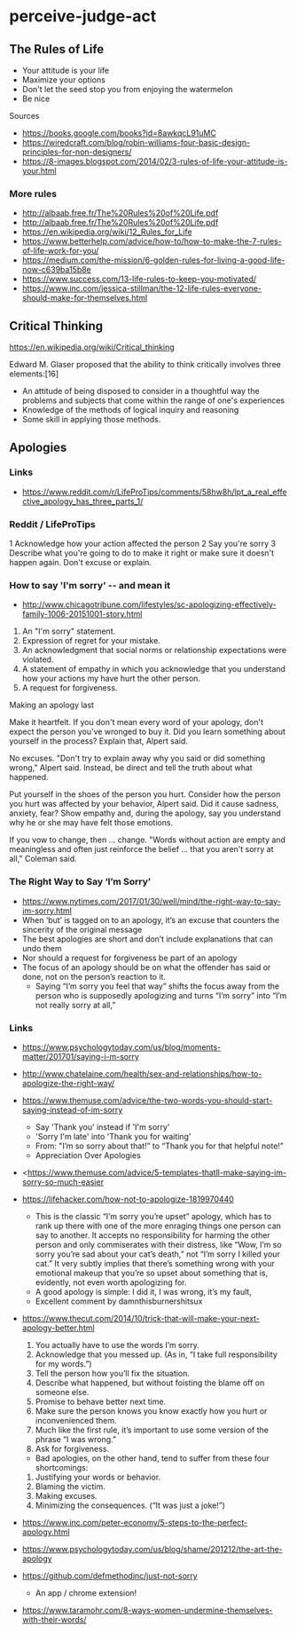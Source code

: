 
# perceive-judge-act

## The Rules of Life

* Your attitude is your life
* Maximize your options
* Don't let the seed stop you from enjoying the watermelon
* Be nice

Sources

* https://books.google.com/books?id=8awkqcL91uMC
* https://wiredcraft.com/blog/robin-williams-four-basic-design-principles-for-non-designers/
* https://8-images.blogspot.com/2014/02/3-rules-of-life-your-attitude-is-your.html


### More rules

* http://albaab.free.fr/The%20Rules%20of%20Life.pdf
* http://albaab.free.fr/The%20Rules%20of%20Life.pdf
* https://en.wikipedia.org/wiki/12_Rules_for_Life
* https://www.betterhelp.com/advice/how-to/how-to-make-the-7-rules-of-life-work-for-you/
* https://medium.com/the-mission/6-golden-rules-for-living-a-good-life-now-c639ba15b8e
* https://www.success.com/13-life-rules-to-keep-you-motivated/
* https://www.inc.com/jessica-stillman/the-12-life-rules-everyone-should-make-for-themselves.html


## Critical Thinking

https://en.wikipedia.org/wiki/Critical_thinking

Edward M. Glaser proposed that the ability to think critically involves three elements:[16]

* An attitude of being disposed to consider in a thoughtful way the problems and subjects that come within the range of one's experiences
* Knowledge of the methods of logical inquiry and reasoning
* Some skill in applying those methods.





## Apologies

### Links

* <https://www.reddit.com/r/LifeProTips/comments/58hw8h/lpt_a_real_effective_apology_has_three_parts_1/>


### Reddit / LifeProTips

1 Acknowledge how your action affected the person
2 Say you're sorry
3 Describe what you're going to do to make it right or make sure it doesn't happen again. Don't excuse or explain.


### How to say 'I'm sorry' -- and mean it
* <http://www.chicagotribune.com/lifestyles/sc-apologizing-effectively-family-1006-20151001-story.html>
1. An "I'm sorry" statement.
2. Expression of regret for your mistake.
3. An acknowledgment that social norms or relationship expectations were violated.
4. A statement of empathy in which you acknowledge that you understand how your actions my have hurt the other person.
5. A request for forgiveness.


Making an apology last

Make it heartfelt. If you don't mean every word of your apology, don't expect the person you've wronged to buy it. Did you learn something about yourself in the process? Explain that, Alpert said.

No excuses. "Don't try to explain away why you said or did something wrong," Alpert said. Instead, be direct and tell the truth about what happened.

Put yourself in the shoes of the person you hurt. Consider how the person you hurt was affected by your behavior, Alpert said. Did it cause sadness, anxiety, fear? Show empathy and, during the apology, say you understand why he or she may have felt those emotions.

If you vow to change, then … change. "Words without action are empty and meaningless and often just reinforce the belief ... that you aren't sorry at all," Coleman said.


### The Right Way to Say ‘I’m Sorry’

* <https://www.nytimes.com/2017/01/30/well/mind/the-right-way-to-say-im-sorry.html>
* When ‘but’ is tagged on to an apology, it’s an excuse that counters the sincerity of the original message
* The best apologies are short and don’t include explanations that can undo them
* Nor should a request for forgiveness be part of an apology
* The focus of an apology should be on what the offender has said or done, not on the person’s reaction to it.
	* Saying “I’m sorry you feel that way” shifts the focus away from the person who is supposedly apologizing and turns “I’m sorry” into “I’m not really sorry at all,”

### Links

* <https://www.psychologytoday.com/us/blog/moments-matter/201701/saying-i-m-sorry>
* <http://www.chatelaine.com/health/sex-and-relationships/how-to-apologize-the-right-way/>
* <https://www.themuse.com/advice/the-two-words-you-should-start-saying-instead-of-im-sorry>
	* Say 'Thank you' instead if 'I'm sorry'
	* 'Sorry I'm late' into 'Thank you for waiting'
	* From: "I’m so sorry about that!” to “Thank you for that helpful note!”
	* Appreciation Over Apologies

* <https://www.themuse.com/advice/5-templates-thatll-make-saying-im-sorry-so-much-easier
>
* <https://lifehacker.com/how-not-to-apologize-1819970440>
	* This is the classic “I’m sorry you’re upset” apology, which has to rank up there with one of the more enraging things one person can say to another. It accepts no responsibility for harming the other person and only commiserates with their distress, like “Wow, I’m so sorry you’re sad about your cat’s death,” not “I’m sorry I killed your cat.” It very subtly implies that there’s something wrong with your emotional makeup that you’re so upset about something that is, evidently, not even worth apologizing for.
	* A good apology is simple: I did it, I was wrong, it’s my fault,
	* Excellent comment by damnthisburnershitsux


* <https://www.thecut.com/2014/10/trick-that-will-make-your-next-apology-better.html>
	1. You actually have to use the words I’m sorry.
	2. Acknowledge that you messed up. (As in, “I take full responsibility for my words.”)
	3. Tell the person how you’ll fix the situation.
	4. Describe what happened, but without foisting the blame off on someone else.
	5. Promise to behave better next time.
	6. Make sure the person knows you know exactly how you hurt or inconvenienced them.
	7. Much like the first rule, it’s important to use some version of the phrase “I was wrong.”
	8. Ask for forgiveness.

	* Bad apologies, on the other hand, tend to suffer from these four shortcomings:

	1. Justifying your words or behavior.
	2. Blaming the victim.
	3. Making excuses.
	4. Minimizing the consequences. (“It was just a joke!”)

* <https://www.inc.com/peter-economy/5-steps-to-the-perfect-apology.html>
* <https://www.psychologytoday.com/us/blog/shame/201212/the-art-the-apology>

* <https://github.com/defmethodinc/just-not-sorry>
	* An app / chrome extension!

* <https://www.taramohr.com/8-ways-women-undermine-themselves-with-their-words/>
